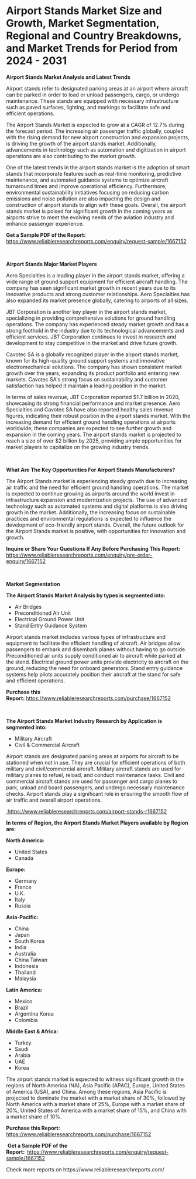<p><h1>Airport Stands Market Size and Growth, Market Segmentation, Regional and Country Breakdowns, and Market Trends for Period from 2024 -  2031</h1></p><p><strong>Airport Stands Market Analysis and Latest Trends</strong></p>
<p><p>Airport stands refer to designated parking areas at an airport where aircraft can be parked in order to load or unload passengers, cargo, or undergo maintenance. These stands are equipped with necessary infrastructure such as paved surfaces, lighting, and markings to facilitate safe and efficient operations.</p><p>The Airport Stands Market is expected to grow at a CAGR of 12.7% during the forecast period. The increasing air passenger traffic globally, coupled with the rising demand for new airport construction and expansion projects, is driving the growth of the airport stands market. Additionally, advancements in technology such as automation and digitization in airport operations are also contributing to the market growth.</p><p>One of the latest trends in the airport stands market is the adoption of smart stands that incorporate features such as real-time monitoring, predictive maintenance, and automated guidance systems to optimize aircraft turnaround times and improve operational efficiency. Furthermore, environmental sustainability initiatives focusing on reducing carbon emissions and noise pollution are also impacting the design and construction of airport stands to align with these goals. Overall, the airport stands market is poised for significant growth in the coming years as airports strive to meet the evolving needs of the aviation industry and enhance passenger experience.</p></p>
<p><strong>Get a Sample PDF of the Report:&nbsp;</strong> <a href="https://www.reliableresearchreports.com/enquiry/request-sample/1667152">https://www.reliableresearchreports.com/enquiry/request-sample/1667152</a></p>
<p>&nbsp;</p>
<p><strong>Airport Stands Major Market Players</strong></p>
<p><p>Aero Specialties is a leading player in the airport stands market, offering a wide range of ground support equipment for efficient aircraft handling. The company has seen significant market growth in recent years due to its innovative products and strong customer relationships. Aero Specialties has also expanded its market presence globally, catering to airports of all sizes.</p><p>JBT Corporation is another key player in the airport stands market, specializing in providing comprehensive solutions for ground handling operations. The company has experienced steady market growth and has a strong foothold in the industry due to its technological advancements and efficient services. JBT Corporation continues to invest in research and development to stay competitive in the market and drive future growth.</p><p>Cavotec SA is a globally recognized player in the airport stands market, known for its high-quality ground support systems and innovative electromechanical solutions. The company has shown consistent market growth over the years, expanding its product portfolio and entering new markets. Cavotec SA's strong focus on sustainability and customer satisfaction has helped it maintain a leading position in the market.</p><p>In terms of sales revenue, JBT Corporation reported $1.7 billion in 2020, showcasing its strong financial performance and market presence. Aero Specialties and Cavotec SA have also reported healthy sales revenue figures, indicating their robust position in the airport stands market. With the increasing demand for efficient ground handling operations at airports worldwide, these companies are expected to see further growth and expansion in the coming years. The airport stands market is projected to reach a size of over $2 billion by 2025, providing ample opportunities for market players to capitalize on the growing industry trends.</p></p>
<p>&nbsp;</p>
<p><strong>What Are The Key Opportunities For Airport Stands Manufacturers?</strong></p>
<p><p>The Airport Stands market is experiencing steady growth due to increasing air traffic and the need for efficient ground handling operations. The market is expected to continue growing as airports around the world invest in infrastructure expansion and modernization projects. The use of advanced technology such as automated systems and digital platforms is also driving growth in the market. Additionally, the increasing focus on sustainable practices and environmental regulations is expected to influence the development of eco-friendly airport stands. Overall, the future outlook for the Airport Stands market is positive, with opportunities for innovation and growth.</p></p>
<p><strong>Inquire or Share Your Questions If Any Before Purchasing This Report:</strong> <a href="https://www.reliableresearchreports.com/enquiry/pre-order-enquiry/1667152">https://www.reliableresearchreports.com/enquiry/pre-order-enquiry/1667152</a></p>
<p>&nbsp;</p>
<p><strong>Market Segmentation</strong></p>
<p><strong>The Airport Stands Market Analysis by types is segmented into:</strong></p>
<p><ul><li>Air Bridges</li><li>Preconditioned Air Unit</li><li>Electrical Ground Power Unit</li><li>Stand Entry Guidance System</li></ul></p>
<p><p>Airport stands market includes various types of infrastructure and equipment to facilitate the efficient handling of aircraft. Air bridges allow passengers to embark and disembark planes without having to go outside. Preconditioned air units supply conditioned air to aircraft while parked at the stand. Electrical ground power units provide electricity to aircraft on the ground, reducing the need for onboard generators. Stand entry guidance systems help pilots accurately position their aircraft at the stand for safe and efficient operations.</p></p>
<p><strong>Purchase this Report:&nbsp;</strong><a href="https://www.reliableresearchreports.com/purchase/1667152">https://www.reliableresearchreports.com/purchase/1667152</a></p>
<p>&nbsp;</p>
<p><strong>The Airport Stands Market Industry Research by Application is segmented into:</strong></p>
<p><ul><li>Military Aircraft</li><li>Civil & Commercial Aircraft</li></ul></p>
<p><p>Airport stands are designated parking areas at airports for aircraft to be stationed when not in use. They are crucial for efficient operations of both military and civil/commercial aircraft. Military aircraft stands are used for military planes to refuel, reload, and conduct maintenance tasks. Civil and commercial aircraft stands are used for passenger and cargo planes to park, unload and board passengers, and undergo necessary maintenance checks. Airport stands play a significant role in ensuring the smooth flow of air traffic and overall airport operations.</p></p>
<p><a href="https://www.reliableresearchreports.com/airport-stands-r1667152">&nbsp;https://www.reliableresearchreports.com/airport-stands-r1667152</a></p>
<p><strong>In terms of Region, the Airport Stands Market Players available by Region are:</strong></p>
<p>
    <p> <strong> North America: </strong>
        <ul>
            <li>United States</li>
            <li>Canada</li>
        </ul>
        </p> 
    <p> <strong> Europe: </strong>
        <ul>
            <li>Germany</li>
            <li>France</li>
            <li>U.K.</li>
            <li>Italy</li>
            <li>Russia</li>
        </ul>
        </p> 
    <p> <strong> Asia-Pacific: </strong>
        <ul>
            <li>China</li>
            <li>Japan</li>
            <li>South Korea</li>
            <li>India</li>
            <li>Australia</li>
            <li>China Taiwan</li>
            <li>Indonesia</li>
            <li>Thailand</li>
            <li>Malaysia</li>
        </ul>
        </p> 
    <p> <strong> Latin America: </strong>
        <ul>
            <li>Mexico</li>
            <li>Brazil</li>
            <li>Argentina Korea</li>
            <li>Colombia</li>
        </ul>
        </p> 
    <p> <strong> Middle East & Africa: </strong>
        <ul>
            <li>Turkey</li>
            <li>Saudi</li>
            <li>Arabia</li>
            <li>UAE</li>
            <li>Korea</li>
        </ul>
    </p>
    </p>
<p><p>The airport stands market is expected to witness significant growth in the regions of North America (NA), Asia Pacific (APAC), Europe, United States of America (USA), and China. Among these regions, Asia Pacific is projected to dominate the market with a market share of 30%, followed by North America with a market share of 25%, Europe with a market share of 20%, United States of America with a market share of 15%, and China with a market share of 10%.</p></p>
<p><strong>Purchase this Report: </strong><a href="https://www.reliableresearchreports.com/purchase/1667152">https://www.reliableresearchreports.com/purchase/1667152</a></p>
<p>&nbsp;<strong>Get a Sample PDF of the Report:&nbsp;&nbsp;</strong><a href="https://www.reliableresearchreports.com/enquiry/request-sample/1667152">https://www.reliableresearchreports.com/enquiry/request-sample/1667152</a></p>
<p><strong></strong></p>
<p>Check more reports on https://www.reliableresearchreports.com/</p>